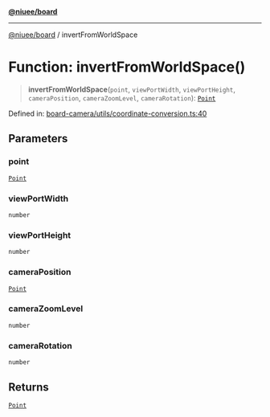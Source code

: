 [**@niuee/board**](../README.md)

***

[@niuee/board](../globals.md) / invertFromWorldSpace

# Function: invertFromWorldSpace()

> **invertFromWorldSpace**(`point`, `viewPortWidth`, `viewPortHeight`, `cameraPosition`, `cameraZoomLevel`, `cameraRotation`): [`Point`](../type-aliases/Point.md)

Defined in: [board-camera/utils/coordinate-conversion.ts:40](https://github.com/niuee/board/blob/e6c1edcccf6525a0cc9088782c7c4653e837f533/src/board-camera/utils/coordinate-conversion.ts#L40)

## Parameters

### point

[`Point`](../type-aliases/Point.md)

### viewPortWidth

`number`

### viewPortHeight

`number`

### cameraPosition

[`Point`](../type-aliases/Point.md)

### cameraZoomLevel

`number`

### cameraRotation

`number`

## Returns

[`Point`](../type-aliases/Point.md)
